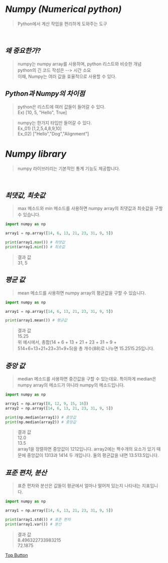 *Numpy (Numerical python)*
=====  
> Python에서 계산 작업을 편리하게 도와주는 도구  
<br>
  
  
*왜 중요한가?*
-----  
> numpy는 numpy array를 사용하며, python 리스트와 비슷한 개념  
> python의 긴 코드 작성은 --> 시간 소요  
> 이때, Numpy는 여러 값을 효율적으로 사용할 수 있다.  
  
  
*Python과 Numpy의 차이점*
-----  
> python은 리스트에 여러 값들이 들어갈 수 있다.  
> Ex) [10, 5, "Hello", True]  
  
> numpy는 한가지 타입만 들어갈 수 있다.  
> Ex_01) [1,2,5,4,8,9,10]  
> Ex_02) ["Hello","Dog","Alignment"]  
  
  
*Numpy library*
=====  
> numpy 라이브러리는 기본적인 통계 기능도 제공합니다.  
<br>


*최댓값, 최솟값*
-----  
> max 메소드와 min 메소드를 사용하면 numpy array의 최댓값과 최솟값을 구할 수 있습니다.  
```python
import numpy as np

array1 = np.array([14, 6, 13, 21, 23, 31, 9, 5])

print(array1.max()) # 최댓값
print(array1.min()) # 최솟값
```  
> 결과 값  
> 31, 5  
  

*평균 값*
-----  
> mean 메소드를 사용하면 numpy array의 평균값을 구할 수 있습니다.  
```python
import numpy as np

array1 = np.array([14, 6, 13, 21, 23, 31, 9, 5])

print(array1.mean()) # 평균값
```  
> 결과 값  
> 15.25  
> 위 예시에서, 총합(14 + 6 + 13 + 21 + 23 + 31 + 9 + 514+6+13+21+23+31+9+5)을 총 개수(88)로 나누면 15.2515.25입니다.  
  

*중앙 값*
-----  
> median 메소드를 사용하면 중간값을 구할 수 있는데요. 특이하게 median은 numpy array의 메소드가 아니라 numpy의 메소드입니다.  
```python
import numpy as np

array1 = np.array([8, 12, 9, 15, 16])
array2 = np.array([14, 6, 13, 21, 23, 31, 9, 5])

print(np.median(array1)) # 중앙값
print(np.median(array2)) # 중앙값
```  
> 결과 값  
> 12.0  
> 13.5  
> array1을 정렬하면 중앙값이 1212입니다.
> array2에는 짝수개의 요소가 있기 때문에 중앙값이 1313과 1414 두 개입니다. 둘의 평균값을 내면 13.513.5입니다.  
  

*표준 편차, 분산*
-----  
> 표준 편차와 분산은 값들이 평균에서 얼마나 떨어져 있는지 나타내는 지표입니다.  
```python
import numpy as np

array1 = np.array([14, 6, 13, 21, 23, 31, 9, 5])

print(array1.std()) # 표준 편차
print(array1.var()) # 분산
```  
> 결과 값  
> 8.496322733983215  
> 72.1875  
  
  
[Top Button](#)
